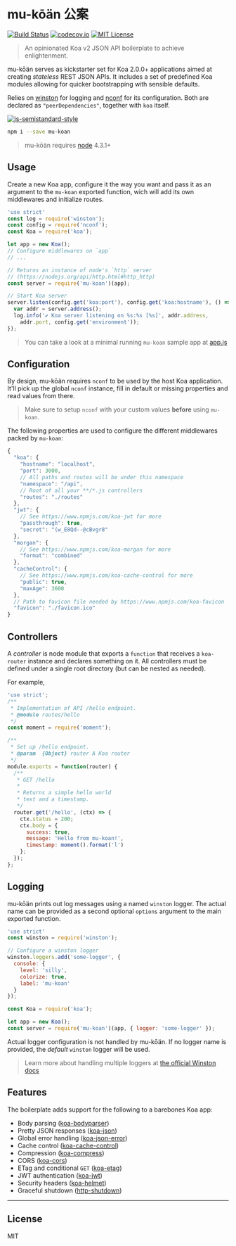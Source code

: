 # mu-kōän 公案
[![Build Status](https://travis-ci.org/nfantone/mu-koan.svg?branch=develop)](https://travis-ci.org/nfantone/mu-koan) [![codecov.io](https://codecov.io/github/nfantone/mu-koan/coverage.svg?branch=develop)](https://codecov.io/github/nfantone/mu-koan?branch=develop) [![MIT License](https://img.shields.io/badge/license-MIT-blue.svg?style=flat-square)](https://github.com/nfantone/mu-koan/blob/master/LICENSE)

> An opinionated Koa v2 JSON API boilerplate to achieve enlightenment.

mu-kōän serves as kickstarter set for Koa 2.0.0+ applications aimed at creating _stateless_ REST JSON APIs. It includes a set of predefined Koa modules allowing for quicker bootstrapping with sensible defaults.

Relies on [winston](https://www.npmjs.com/winston) for logging and [nconf](https://www.npmjs.com/nconf) for its configuration. Both are declared as `"peerDependencies"`, together with `koa` itself.

[![js-semistandard-style](https://cdn.rawgit.com/flet/semistandard/master/badge.svg)](https://github.com/Flet/semistandard)

```sh
npm i --save mu-koan 
```

> mu-kōän requires [node](https://nodejs.org) 4.3.1+

## Usage
Create a new Koa app, configure it the way you want and pass it as an argument to the `mu-koan` exported function, wich will add its own middlewares and initialize routes.

```javascript
'use strict'
const log = require('winston');
const config = require('nconf');
const Koa = require('koa');

let app = new Koa();
// Configure middlewares on `app`
// ...

// Returns an instance of node's `http` server
// (https://nodejs.org/api/http.html#http_http) 
const server = require('mu-koan')(app);

// Start Koa server
server.listen(config.get('koa:port'), config.get('koa:hostname'), () => {
  var addr = server.address();
  log.info('✔ Koa server listening on %s:%s [%s]', addr.address,
    addr.port, config.get('environment'));
});
```

> You can take a look at a minimal running `mu-koan` sample app at [app.js](./app.js)

## Configuration
By design, mu-kōän requires `nconf` to be used by the host Koa application. It'll pick up the global `nconf` instance, fill in default or missing properties and read values from there.

> Make sure to setup `nconf` with your custom values **before** using `mu-koan`.

The following properties are used to configure the different middlewares packed by `mu-koan`:

```javascript
{
  "koa": {
    "hostname": "localhost",
    "port": 3000,
    // All paths and routes will be under this namespace
    "namespace": "/api",
    // Root of all your **/*.js controllers
    "routes": "./routes"
  },
  "jwt": {
    // See https://www.npmjs.com/koa-jwt for more
    "passthrough": true,
    "secret": "(w_E8Qd--@cBvgr8"
  },
  "morgan": {
    // See https://www.npmjs.com/koa-morgan for more
    "format": "combined"
  },
  "cacheControl": {
    // See https://www.npmjs.com/koa-cache-control for more
    "public": true,
    "maxAge": 3600
  },
  // Path to favicon file needed by https://www.npmjs.com/koa-favicon
  "favicon": "./favicon.ico"
}
```

## Controllers
A _controller_ is node module that exports a `function` that receives a `koa-router` instance and declares something on it. All controllers must be defined under a single root directory (but can be nested as needed).

For example,

```javascript
'use strict';
/**
 * Implementation of API /hello endpoint.
 * @module routes/hello
 */
const moment = require('moment');

/**
 * Set up /hello endpoint.
 * @param  {Object} router A Koa router
 */
module.exports = function(router) {
  /**
   * GET /hello
   *
   * Returns a simple hello world
   * text and a timestamp.
   */
  router.get('/hello', (ctx) => {
    ctx.status = 200;
    ctx.body = {
      success: true,
      message: 'Hello from mu-koan!',
      timestamp: moment().format('l')
    };
  });
};

```

## Logging
mu-kōän prints out log messages using a named `winston` logger. The actual name can be provided as a second optional `options` argument to the main exported function.

```javascript
'use strict'
const winston = require('winston');

// Configure a winston logger
winston.loggers.add('some-logger', {
  console: {
    level: 'silly',
    colorize: true,
    label: 'mu-koan'
  }
});

const Koa = require('koa');

let app = new Koa();
const server = require('mu-koan')(app, { logger: 'some-logger' });
```

Actual logger configuration is not handled by mu-kōän. If no logger name is provided, the _default_ `winston` logger will be used.

> Learn more about handling multiple loggers at [the official Winston docs](https://www.npmjs.com/package/winston#working-with-multiple-loggers-in-winston)

## Features
The boilerplate adds support for the following to a barebones Koa app:

- Body parsing ([koa-bodyparser](https://www.npmjs.com/package/koa-bodyparser))
- Pretty JSON responses ([koa-json](https://www.npmjs.com/package/koa-json))
- Global error handling ([koa-json-error](https://www.npmjs.com/package/koa-json-error))
- Cache control ([koa-cache-control](https://www.npmjs.com/package/koa-cache-control))
- Compression ([koa-compress](https://www.npmjs.com/package/koa-compress))
- CORS ([koa-cors](https://www.npmjs.com/package/koa-cors))
- ETag and conditional `GET` ([koa-etag](https://www.npmjs.com/package/koa-etag))
- JWT authentication ([koa-jwt](https://www.npmjs.com/package/koa-jwt))
- Security headers ([koa-helmet](https://www.npmjs.com/package/koa-helmet))
- Graceful shutdown ([http-shutdown](https://www.npmjs.com/package/http-shutdown))


---

## License
MIT
